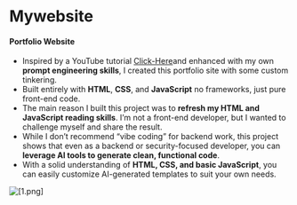 # Mywebsite
#### **Portfolio Website**

- Inspired by a YouTube tutorial [Click-Here](https://youtu.be/moRqo158NGc)and enhanced with my own **prompt engineering skills**, I created this portfolio site with some custom tinkering.  
- Built entirely with **HTML**, **CSS**, and **JavaScript**  no frameworks, just pure front-end code.  
- The main reason I built this project was to **refresh my HTML and JavaScript reading skills**. I’m not a front-end developer, but I wanted to challenge myself and share the result.  
- While I don’t recommend “vibe coding” for backend work, this project shows that even as a backend or security-focused developer, you can **leverage AI tools to generate clean, functional code**.  
- With a solid understanding of **HTML, CSS, and basic JavaScript**, you can easily customize AI-generated templates to suit your own needs.  


![[1.png]](mywebsite/1.png)


